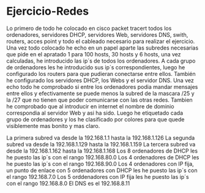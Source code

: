 # Ejercicio-Redes
Lo primero de todo he colocado en cisco packet tracert todos los ordenadores, servidores DHCP, servidores Web, servidores DNS, swith, routers, acces point y todo el cableado necesario para realizar el ejercicio.
Una vez todo colocado he echo en un papel aparte las subredes necesarias que pide en el apratado 1 para 100 hosts, 30 hosts y 6 hosts, una vez calculadas, he introducido las ip´s de todos los ordenadores.
A cada grupo de ordenadores les he introducido sus ip´s correspondientes, luego he configurado los routers para que pudieran conectarse entre ellos. También he configurado los servidores DHCP, los Webs y el servidor DNS.
Una vez echo todo he comprobado si entre los ordenadores podia mandar mensajes entre ellos y efectivamente se puede menos la subred de la mascara /25 y la /27 que no tienen que poder comunicarse con las otras redes.
Tambien he comprobado que al introducir en internet el nombre de dominio correspondia al servidor Web y asi ha sido.
Luego he etiquetado cada grupo de ordenadores y los he clasificado por colores para que quede visiblemente mas bonito y mas claro.

La primera subred va desde la 192.168.1.1 hasta la 192.168.1.126
La segunda subred va desde la 192.168.1.129 hasta la 192.168.1.159
La tercera subred va desde la 192.168.1.162 hasta la 192.168.1.168
Los 8 ordenadores de DHCP les he puesto las ip´s con el rango 192.168.80.0
Los 4 ordenadores de DHCP les he puesto las ip´s con el rango 192.168.90.0
Los 4 ordenadores con IP fija, un punto de enlace con 5 ordenadores con DHCP les he puesto las ip´s con el rango 192.168.7.0
Los 5 orddenadores con IP fija les he puesto las ip´s con el rango 192.168.8.0
El DNS es el 192.168.8.11
